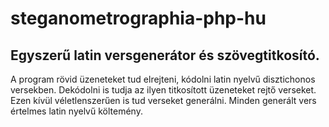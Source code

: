 # steganometrographia-php-hu

## Egyszerű latin versgenerátor és szövegtitkosító.

A program rövid üzeneteket tud elrejteni, kódolni latin nyelvű disztichonos versekben. Dekódolni is tudja az ilyen titkosított üzeneteket rejtő verseket.
Ezen kívül véletlenszerűen is tud verseket generálni. Minden generált vers értelmes latin nyelvű költemény.
